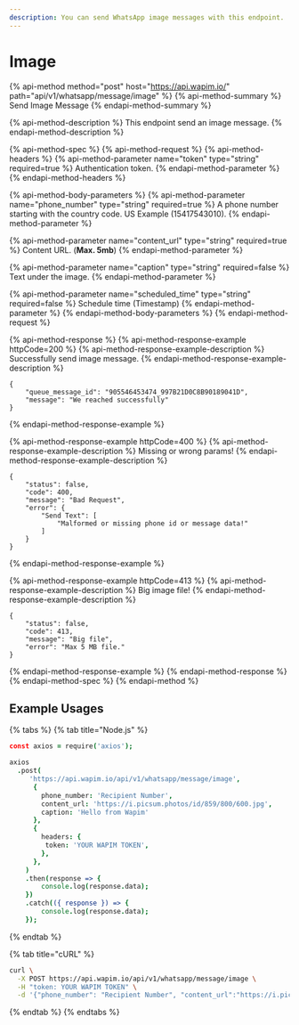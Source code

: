 ```yaml
---
description: You can send WhatsApp image messages with this endpoint.
---
```


# Image

{% api-method method="post" host="https://api.wapim.io/" path="api/v1/whatsapp/message/image" %}
{% api-method-summary %}
Send Image Message
{% endapi-method-summary %}

{% api-method-description %}
This endpoint send an image message.
{% endapi-method-description %}

{% api-method-spec %}
{% api-method-request %}
{% api-method-headers %}
{% api-method-parameter name="token" type="string" required=true %}
Authentication token.
{% endapi-method-parameter %}
{% endapi-method-headers %}

{% api-method-body-parameters %}
{% api-method-parameter name="phone\_number" type="string" required=true %}
A phone number starting with the country code. US Example \(15417543010\).
{% endapi-method-parameter %}

{% api-method-parameter name="content\_url" type="string" required=true %}
Content URL. \(**Max. 5mb**\)
{% endapi-method-parameter %}

{% api-method-parameter name="caption" type="string" required=false %}
Text under the image.
{% endapi-method-parameter %}

{% api-method-parameter name="scheduled\_time" type="string" required=false %}
Schedule time \(Timestamp\)
{% endapi-method-parameter %}
{% endapi-method-body-parameters %}
{% endapi-method-request %}

{% api-method-response %}
{% api-method-response-example httpCode=200 %}
{% api-method-response-example-description %}
Successfully send image message.
{% endapi-method-response-example-description %}

```text
{
    "queue_message_id": "905546453474_997B21D0C8B90189041D",
    "message": "We reached successfully"
}
```
{% endapi-method-response-example %}

{% api-method-response-example httpCode=400 %}
{% api-method-response-example-description %}
Missing or wrong params!
{% endapi-method-response-example-description %}

```text
{
    "status": false,
    "code": 400,
    "message": "Bad Request",
    "error": {
        "Send Text": [
            "Malformed or missing phone id or message data!"
        ]
    }
}
```
{% endapi-method-response-example %}

{% api-method-response-example httpCode=413 %}
{% api-method-response-example-description %}
Big image file!
{% endapi-method-response-example-description %}

```text
{
    "status": false,
    "code": 413,
    "message": "Big file",
    "error": "Max 5 MB file."
}
```
{% endapi-method-response-example %}
{% endapi-method-response %}
{% endapi-method-spec %}
{% endapi-method %}

## Example Usages

{% tabs %}
{% tab title="Node.js" %}
```coffeescript
const axios = require('axios');

axios
  .post(
     'https://api.wapim.io/api/v1/whatsapp/message/image',
      {
        phone_number: 'Recipient Number',
        content_url: 'https://i.picsum.photos/id/859/800/600.jpg',
        caption: 'Hello from Wapim'
      },
      {
        headers: {
         token: 'YOUR WAPIM TOKEN',
        },
      },
    )
    .then(response => {
        console.log(response.data);
    })
    .catch(({ response }) => {
        console.log(response.data);
    });
```
{% endtab %}

{% tab title="cURL" %}
```bash
curl \
  -X POST https://api.wapim.io/api/v1/whatsapp/message/image \
  -H "token: YOUR WAPIM TOKEN" \
  -d '{"phone_number": "Recipient Number", "content_url":"https://i.picsum.photos/id/859/800/600.jpg",  "caption" : "Hello from Wapim"}'
```
{% endtab %}
{% endtabs %}

